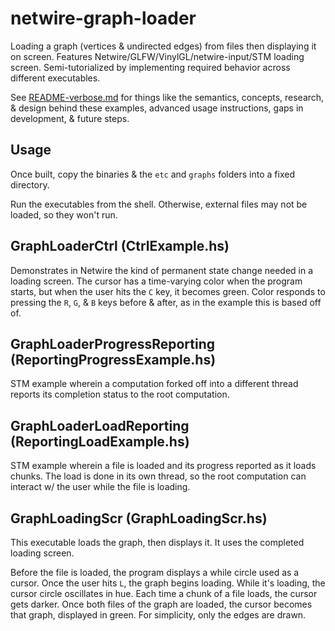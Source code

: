 # netwire-graph-loader

Loading a graph (vertices & undirected edges) from files then displaying it on screen.
Features Netwire/GLFW/VinylGL/netwire-input/STM loading screen.
Semi-tutorialized by implementing required behavior across different executables.

See [README-verbose.md](../blob/master/README-verbose.md) for things like the semantics, concepts, research, & design behind these examples, advanced usage instructions, gaps in development, & future steps.

## Usage

Once built, copy the binaries & the `etc` and `graphs` folders into a fixed directory.

Run the executables from the shell. Otherwise, external files may not be loaded, so they won't run.

## GraphLoaderCtrl (CtrlExample.hs)

Demonstrates in Netwire the kind of permanent state change needed in a loading screen. The cursor has a time-varying color when the program starts, but when the user hits the `C` key, it becomes green. Color responds to pressing the `R`, `G`, & `B` keys before & after, as in the example this is based off of.

## GraphLoaderProgressReporting (ReportingProgressExample.hs)

STM example wherein a computation forked off into a different thread reports its completion status to the root computation.

## GraphLoaderLoadReporting (ReportingLoadExample.hs)

STM example wherein a file is loaded and its progress reported as it loads chunks. The load is done in its own thread, so the root computation can interact w/ the user while the file is loading.

## GraphLoadingScr (GraphLoadingScr.hs)

This executable loads the graph, then displays it. It uses the completed loading screen.

Before the file is loaded, the program displays a while circle used as a cursor. Once the user hits `L`, the graph begins loading. While it's loading, the cursor circle oscillates in hue. Each time a chunk of a file loads, the cursor gets darker. Once both files of the graph are loaded, the cursor becomes that graph, displayed in green. For simplicity, only the edges are drawn.
